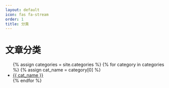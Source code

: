 ```yaml
---
layout: default
icon: fas fa-stream
order: 1
title: 分类
---
```


<h1>文章分类</h1>

<ul>
  {% assign categories = site.categories %}
  {% for category in categories %}
    {% assign cat_name = category[0] %}
    <li><a href="/categories/{{ cat_name  }}/index.html">{{ cat_name }}</a></li>
  {% endfor %}
</ul>